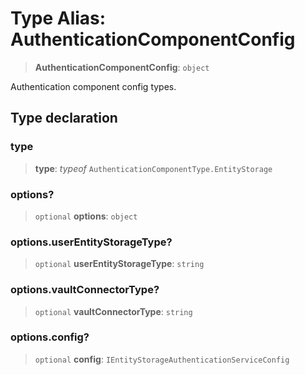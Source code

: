 # Type Alias: AuthenticationComponentConfig

> **AuthenticationComponentConfig**: `object`

Authentication component config types.

## Type declaration

### type

> **type**: *typeof* `AuthenticationComponentType.EntityStorage`

### options?

> `optional` **options**: `object`

### options.userEntityStorageType?

> `optional` **userEntityStorageType**: `string`

### options.vaultConnectorType?

> `optional` **vaultConnectorType**: `string`

### options.config?

> `optional` **config**: `IEntityStorageAuthenticationServiceConfig`
